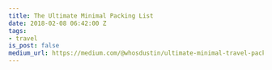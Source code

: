 ```yaml
---
title: The Ultimate Minimal Packing List
date: 2018-02-08 06:42:00 Z
tags:
- travel
is_post: false
medium_url: https://medium.com/@whosdustin/ultimate-minimal-travel-packing-list-47afb4b0a712
---
```

